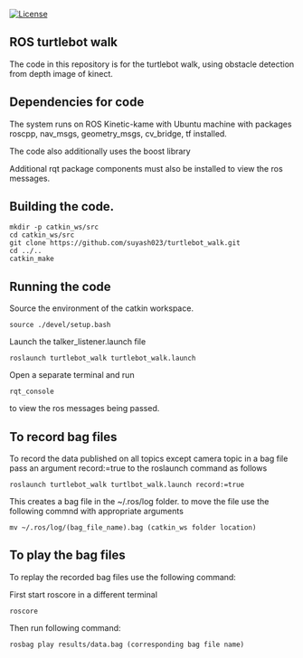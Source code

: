 [![License](https://img.shields.io/badge/License-BSD%203--Clause-blue.svg)](https://opensource.org/licenses/BSD-3-Clause)

## ROS turtlebot walk

The code in this repository is for the turtlebot walk, using obstacle detection from depth image of kinect.
## Dependencies for code

The system runs on ROS Kinetic-kame with Ubuntu machine with packages roscpp, nav_msgs, geometry_msgs, cv_bridge, tf installed.

The code also additionally uses the boost library


Additional rqt package components must also be installed to view the ros messages.

## Building the code.
```
mkdir -p catkin_ws/src
cd catkin_ws/src
git clone https://github.com/suyash023/turtlebot_walk.git
cd ../..
catkin_make
```


## Running the code

Source the environment of the catkin workspace.

```
source ./devel/setup.bash
```
Launch the talker_listener.launch file
```
roslaunch turtlebot_walk turtlebot_walk.launch
```

Open a separate terminal and run 
```
rqt_console 
```
to view the ros messages being passed.


## To record bag files

To record the data published on all topics except camera topic in a bag file pass an argument record:=true to the roslaunch command as follows
```
roslaunch turtlebot_walk turtlbot_walk.launch record:=true
```
This creates a bag file in the ~/.ros/log folder.
to move the file use the following commnd with appropriate arguments
```
mv ~/.ros/log/(bag_file_name).bag (catkin_ws folder location)
```
## To play the bag files
To replay the recorded bag files use the following command:

First start roscore in a different terminal
```
roscore
```
Then run following command:
```
rosbag play results/data.bag (corresponding bag file name)
```



